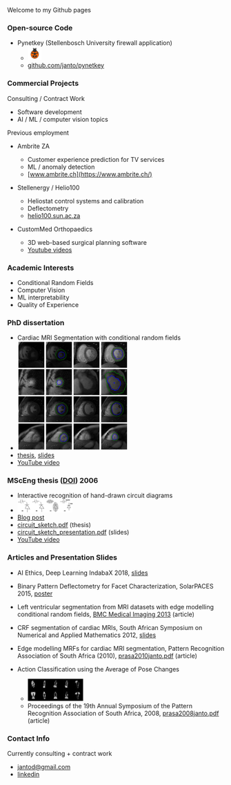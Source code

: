 Welcome to my Github pages

### Open-source Code

* Pynetkey (Stellenbosch University firewall application)
  * <img src="files/pynetkey-main.png" width=32 />
  * [github.com/janto/pynetkey](https://github.com/janto/pynetkey)

### Commercial Projects


Consulting / Contract Work

* Software development
* AI / ML / computer vision topics


Previous employment

* Ambrite ZA
  * Customer experience prediction for TV services
  * ML / anomaly detection
  * [www.ambrite.ch](https://www.ambrite.ch/)

* Stellenergy / Helio100
  * Heliostat control systems and calibration
  * Deflectometry
  * [helio100.sun.ac.za](https://helio100.sun.ac.za/)

* CustomMed Orthopaedics
  * 3D web-based surgical planning software
  * [Youtube videos](https://youtube.com/playlist?list=PLqRhh0VwYC3wMBg8r77JY66o5ObuTgwO-)

### Academic Interests

* Conditional Random Fields
* Computer Vision
* ML interpretability
* Quality of Experience

### PhD dissertation
  * Cardiac MRI Segmentation with conditional random fields
  * <img src="files/montage.png" width=256 />
  * [thesis](files/dreijer_cardiac_2013.pdf), [slides](files/dreijer_presentation_2013.pdf)
  * [YouTube video](http://youtu.be/lGMUpP6EEzI)


### MScEng thesis ([DOI](http://hdl.handle.net/10019.1/2477)) 2006
  * Interactive recognition of hand-drawn circuit diagrams
  * ![](files/circuit_sketch.png)
  * [Blog post](http://janto.blogspot.com/2006/12/interactive-recognition-of-hand-drawn.html)
  * [circuit\_sketch.pdf](files/circuit_sketch.pdf) (thesis)
  * [circuit\_sketch\_presentation.pdf](files/circuit_sketch_presentation.pdf) (slides)
  * [YouTube video](http://youtu.be/6kh2DWtAHBQ)


### Articles and Presentation Slides
  * AI Ethics, Deep Learning IndabaX 2018, [slides](files/IndabaX_2018_janto_slides.pdf)
  * Binary Pattern Deflectometry for Facet Characterization, SolarPACES 2015, [poster](files/2015-10-12_Poster_SP_2015.pdf)
  * Left ventricular segmentation from MRI datasets with edge modelling conditional random fields, [BMC Medical Imaging 2013](http://www.biomedcentral.com/1471-2342/13/24/) (article)
  * CRF segmentation of cardiac MRIs, South African Symposium on Numerical and Applied Mathematics 2012, [slides](files/sanum2012janto.pdf)
  * Edge modelling MRFs for cardiac MRI segmentation, Pattern Recognition Association of South Africa (2010), [prasa2010janto.pdf](files/prasa2010janto.pdf) (article)

* Action Classification using the Average of Pose Changes
  * ![](files/average_pose_change.png)
  * Proceedings of the 19th Annual Symposium of the Pattern Recognition Association of South Africa, 2008, [prasa2008janto.pdf](files/prasa2008janto.pdf) (article)

### Contact Info

Currently consulting + contract work

* [jantod@gmail.com](mailto:jantod@gmail.com)
* [linkedin](http://www.linkedin.com/in/janto)

